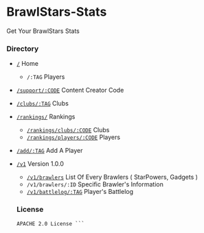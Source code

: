 # BrawlStars-Stats
Get Your BrawlStars Stats


### Directory 

- [`/`](https://bs.is-a.dev) Home
   - `/:TAG` Players
 
- [`/support/:CODE`](https://bs.is-a.dev/support/) Content Creator Code

- [`/clubs/:TAG`](https://bs.is-a.dev/clubs`) Clubs

- [`/rankings/`](https://bs.is-a.dev/rankings/) Rankings
  - [`/rankings/clubs/:CODE`](https://bs.is-a.dev/rankings/clubs/) Clubs
  - [`/rankings/players/:CODE`](https://bs.is-a.dev/rankings/players/) Players

- [`/add/:TAG`](https://bs.is-a.dev/add) Add A Player

- [`/v1`](https://bs.is-a.dev/v1) Version 1.0.0
  - [`/v1/brawlers`](https://bs.is-a.dev/v1/brawlers) List Of Every Brawlers ( StarPowers, Gadgets )
  - `/v1/brawlers/:ID` Specific Brawler's Information
  - [`/v1/battlelog/:TAG`](https://bs.is-a.dev/v1/battlelog/) Player's Battlelog
  
  
  ### License 
  
  ``` 
  APACHE 2.0 License ```
  


 
